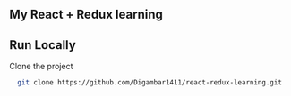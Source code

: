 ## My React + Redux learning

## Run Locally

Clone the project

```bash
  git clone https://github.com/Digambar1411/react-redux-learning.git
```

